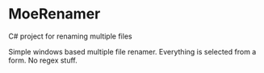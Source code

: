 # MoeRenamer
C# project for renaming multiple files

Simple windows based multiple file renamer. Everything is selected from a form. No regex stuff.
